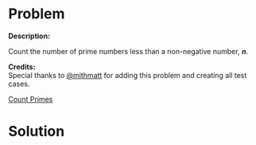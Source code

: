 
# Problem

**Description:**

Count the number of prime numbers less than a non-negative number, **_n_**.

**Credits:**  
Special thanks to [@mithmatt](https://leetcode.com/discuss/user/mithmatt) for
adding this problem and creating all test cases.



[Count Primes](https://leetcode.com/problems/count-primes)

# Solution



